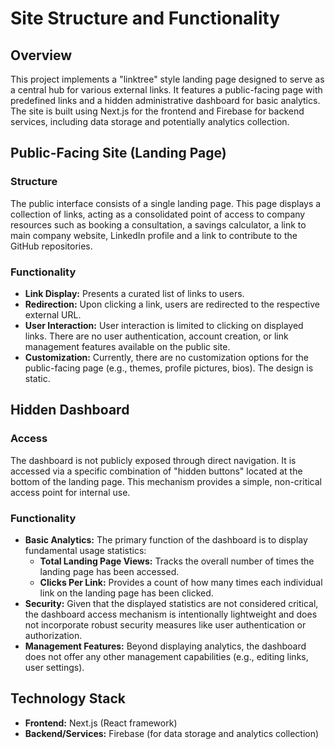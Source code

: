# Site Structure and Functionality

## Overview
This project implements a "linktree" style landing page designed to serve as a central hub for various external links. It features a public-facing page with predefined links and a hidden administrative dashboard for basic analytics. The site is built using Next.js for the frontend and Firebase for backend services, including data storage and potentially analytics collection.

## Public-Facing Site (Landing Page)

### Structure
The public interface consists of a single landing page. This page displays a collection of links, acting as a consolidated point of access to company resources such as booking a consultation, a savings calculator, a link to main company website, LinkedIn profile and a link to contribute to the GitHub repositories.

### Functionality
*   **Link Display:** Presents a curated list of links to users.
*   **Redirection:** Upon clicking a link, users are redirected to the respective external URL.
*   **User Interaction:** User interaction is limited to clicking on displayed links. There are no user authentication, account creation, or link management features available on the public site.
*   **Customization:** Currently, there are no customization options for the public-facing page (e.g., themes, profile pictures, bios). The design is static.

## Hidden Dashboard

### Access
The dashboard is not publicly exposed through direct navigation. It is accessed via a specific combination of "hidden buttons" located at the bottom of the landing page. This mechanism provides a simple, non-critical access point for internal use.

### Functionality
*   **Basic Analytics:** The primary function of the dashboard is to display fundamental usage statistics:
    *   **Total Landing Page Views:** Tracks the overall number of times the landing page has been accessed.
    *   **Clicks Per Link:** Provides a count of how many times each individual link on the landing page has been clicked.
*   **Security:** Given that the displayed statistics are not considered critical, the dashboard access mechanism is intentionally lightweight and does not incorporate robust security measures like user authentication or authorization.
*   **Management Features:** Beyond displaying analytics, the dashboard does not offer any other management capabilities (e.g., editing links, user settings).

## Technology Stack
*   **Frontend:** Next.js (React framework)
*   **Backend/Services:** Firebase (for data storage and analytics collection)

